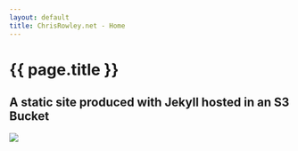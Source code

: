 ```yaml
---
layout: default
title: ChrisRowley.net - Home
---
```

<p style="text-align:center">
    <h1>{{ page.title }}</h1>
    <h2>A static site produced with Jekyll hosted in an S3 Bucket</h2>
    <img src="../assets/bucket.png">
</p>